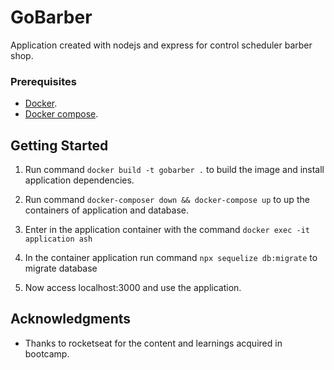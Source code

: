 # GoBarber

Application created with nodejs and express for control scheduler barber shop.

### Prerequisites

- [Docker](https://www.docker.com/get-started).
- [Docker compose](https://docs.docker.com/compose/install/).

## Getting Started

1. Run command `docker build -t gobarber .` to build the image and install application dependencies.

2. Run command `docker-composer down && docker-compose up` to up the containers of application and database.

3. Enter in the application container with the command `docker exec -it application ash`

4. In the container application run command `npx sequelize db:migrate` to migrate database

5. Now access localhost:3000 and use the application.

## Acknowledgments

- Thanks to rocketseat for the content and learnings acquired in bootcamp.
